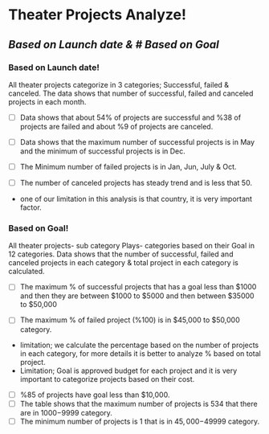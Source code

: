 # Theater Projects Analyze!

## *Based on Launch date & # Based on Goal*

### Based on Launch date!
All theater projects categorize in 3 categories; Successful, failed & canceled. The data shows that number of successful, failed and canceled projects in each month.

 - [ ]  Data shows that about 54% of projects are successful and %38 of projects are failed and about %9 of projects are canceled.

- [ ] Data shows that the maximum number of successful projects is in May and the minimum of successful projects is in Dec.

- [ ] The Minimum number of failed projects is in Jan, Jun, July & Oct.

- [ ] The number of canceled projects has steady trend and is less that 50.

* one of our limitation in this analysis is that country, it is very important factor.

### Based on Goal!

All theater projects- sub category Plays- categories based on their Goal in 12 categories. Data shows that the number of successful, failed and canceled projects in each category & total project in each category is calculated.

- [ ] The maximum % of successful projects that has a goal less than $1000 and then they are between $1000 to $5000 and then between $35000 to $50,000

- [ ] The maximum % of failed project (%100) is in $45,000 to $50,000 category.
 * limitation; we calculate the percentage based on the number of projects in each category, for more details it is better to analyze % based on total project.
* Limitation; Goal is approved budget for each project and it is very important to categorize projects based on their cost.

- [ ] %85 of  projects have goal less than $10,000.
- [ ] The table shows that the maximum number of projects is 534 that there are in $1000-$9999 category.
- [ ] The minimum number of projects is 1 that is in $45,000-$49999 category.
